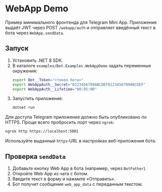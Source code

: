 # WebApp Demo

Пример минимального фронтенда для Telegram Mini App. Приложение выдаёт JWT через POST `/webapp/auth` и отправляет
введённый текст в бота через `WebApp.sendData`.

## Запуск

1. Установить .NET 8 SDK.
2. В каталоге `examples/Bot.Examples.WebAppDemo` задать переменные окружения:
   ```bash
   export Bot__Token="<токен бота>"
   export WebAppAuth__Secret="0123456789ABCDEF0123456789ABCDEF"
   export WebAppAuth__Lifetime="00:05:00"
   ```
3. Запустить приложение:
   ```bash
   dotnet run
   ```

Для доступа Telegram приложение должно быть опубликовано по HTTPS. Проще всего пробросить порт через `ngrok`:

```bash
ngrok http https://localhost:5001
```

Используйте выданный `https`‑URL в настройках веб-приложения бота.

## Проверка `sendData`

1. Добавьте кнопку Web App в бота (например, через `BotFather`).
2. Откройте Web App из чата с ботом.
3. Введите текст в форму и нажмите «Отправить».
4. Бот получит сообщение `web_app_data` с переданным текстом.
